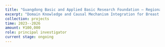 ```yaml
---
title: "Guangdong Basic and Applied Basic Research Foundation – Regional Joint Fund - Youth Project"
excerpt: "Domain Knowledge and Causal Mechanism Integration for Breast Cancer Diagnosis under Imbalanced Multimodal Scenarios"
collection: projects
time: 2023--2026
amount: ¥100,000
role: principal investigator
current stage: ongoing
---
```

